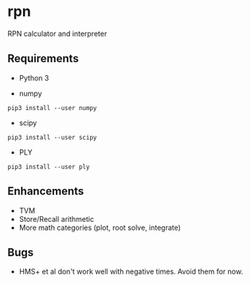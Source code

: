 # rpn

RPN calculator and interpreter

## Requirements

- Python 3

- numpy

``` shell
pip3 install --user numpy
```

- scipy

``` shell
pip3 install --user scipy
```

- PLY

``` shell
pip3 install --user ply
```

## Enhancements

- TVM
- Store/Recall arithmetic
- More math categories (plot, root solve, integrate)

## Bugs

- HMS+ et al don't work well with negative times.  Avoid them for now.

